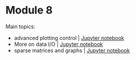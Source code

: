 # Module 8

Main topics:

- advanced plotting control  | [Jupyter notebook](advanced-plot.ipynb)
- More on data I/O           | [Jupyter notebook](io2.ipynb)
- sparse matrices and graphs | [Jupyter notebook](sparse.ipynb)

